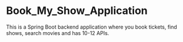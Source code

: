 # Book_My_Show_Application
This is a Spring Boot backend application where you book tickets, find shows, search movies and has 10-12 APIs.
